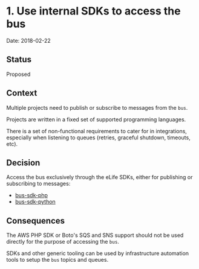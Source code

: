 # 1. Use internal SDKs to access the bus

Date: 2018-02-22

## Status

Proposed

## Context

Multiple projects need to publish or subscribe to messages from the `bus`.

Projects are written in a fixed set of supported programming languages.

There is a set of non-functional requirements to cater for in integrations, especially when listening to queues (retries, graceful shutdown, timeouts, etc).

## Decision

Access the bus exclusively through the eLife SDKs, either for publishing or subscribing to messages:

- [bus-sdk-php](https://github.com/elifesciences/bus-sdk-php)
- [bus-sdk-python](https://github.com/elifesciences/bus-sdk-python)

## Consequences

The AWS PHP SDK or Boto's SQS and SNS support should not be used directly for the purpose of accessing the `bus`.

SDKs and other generic tooling can be used by infrastructure automation tools to setup the `bus` topics and queues.

